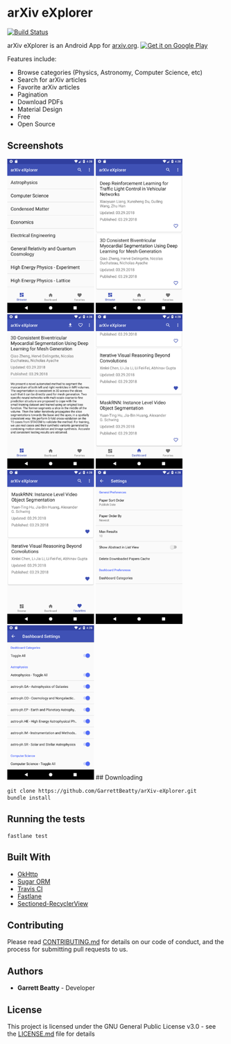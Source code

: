 # arXiv eXplorer 
[![Build Status](https://travis-ci.org/GarrettBeatty/arXiv-eXplorer.svg?branch=master)](https://travis-ci.org/GarrettBeatty/arXiv-eXplorer)

arXiv eXplorer is an Android App for [arxiv.org](http://www.arxiv.org).
<a href='https://play.google.com/store/apps/details?id=com.gbeatty.arxiv&pcampaignid=MKT-Other-global-all-co-prtnr-py-PartBadge-Mar2515-1'><img alt='Get it on Google Play' src='https://play.google.com/intl/en_us/badges/images/generic/en_badge_web_generic.png'/></a>

Features include:
* Browse categories (Physics, Astronomy, Computer Science, etc)
* Search for arXiv articles
* Favorite arXiv articles
* Pagination
* Download PDFs
* Material Design
* Free
* Open Source

## Screenshots
<img src="fastlane/metadata/android/en-US/images/phoneScreenshots/main_1522556905379.png" width="200"> 
<img src="fastlane/metadata/android/en-US/images/phoneScreenshots/browse_1522556911533.png" width="200">
<img src="fastlane/metadata/android/en-US/images/phoneScreenshots/details_1522556912464.png" width="200">
<img src="fastlane/metadata/android/en-US/images/phoneScreenshots/dashboard_1522556916549.png" width="200">
<img src="fastlane/metadata/android/en-US/images/phoneScreenshots/favorites_1522556917490.png" width="200">
<img src="fastlane/metadata/android/en-US/images/phoneScreenshots/settings_1522556921610.png" width="200">
<img src="fastlane/metadata/android/en-US/images/phoneScreenshots/settings_dashboard_1522556925267.png" width="200">
## Downloading

```
git clone https://github.com/GarrettBeatty/arXiv-eXplorer.git
bundle install
```

## Running the tests

```
fastlane test
```

## Built With

* [OkHttp](http://square.github.io/okhttp/)
* [Sugar ORM](http://satyan.github.io/sugar/)
* [Travis CI](https://travis-ci.org/)
* [Fastlane](https://fastlane.tools/)
* [Sectioned-RecyclerView](https://github.com/afollestad/sectioned-recyclerview)

## Contributing

Please read [CONTRIBUTING.md](CONTRIBUTING.md) for details on our code of conduct, and the process for submitting pull requests to us.

## Authors

* **Garrett Beatty** - Developer

## License

This project is licensed under the GNU General Public License v3.0 - see the [LICENSE.md](LICENSE.md) file for details
